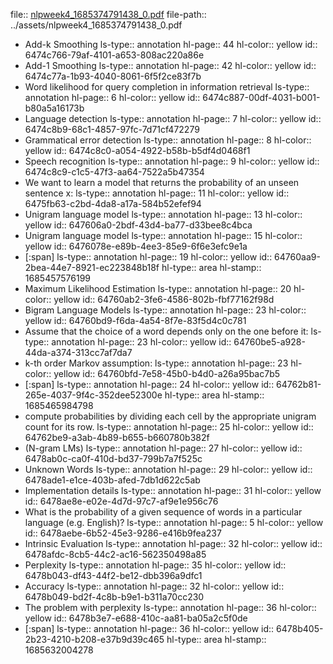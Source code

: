 file:: [nlpweek4_1685374791438_0.pdf](../assets/nlpweek4_1685374791438_0.pdf)
file-path:: ../assets/nlpweek4_1685374791438_0.pdf

- Add-k Smoothing
  ls-type:: annotation
  hl-page:: 44
  hl-color:: yellow
  id:: 6474c766-79af-4101-a653-808ac220a86e
- Add-1 Smoothing
  ls-type:: annotation
  hl-page:: 42
  hl-color:: yellow
  id:: 6474c77a-1b93-4040-8061-6f5f2ce83f7b
- Word likelihood for query completion in information retrieval
  ls-type:: annotation
  hl-page:: 6
  hl-color:: yellow
  id:: 6474c887-00df-4031-b001-b80a5a16173b
- Language detection
  ls-type:: annotation
  hl-page:: 7
  hl-color:: yellow
  id:: 6474c8b9-68c1-4857-97fc-7d71cf472279
- Grammatical error detection
  ls-type:: annotation
  hl-page:: 8
  hl-color:: yellow
  id:: 6474c8c0-a054-4922-b58b-b5df4d0468f1
- Speech recognition
  ls-type:: annotation
  hl-page:: 9
  hl-color:: yellow
  id:: 6474c8c9-c1c5-47f3-aa64-7522a5b47354
- We want to learn a model that returns the probability of an unseen sentence x:
  ls-type:: annotation
  hl-page:: 11
  hl-color:: yellow
  id:: 6475fb63-c2bd-4da8-a17a-584b52efef94
- Unigram language model
  ls-type:: annotation
  hl-page:: 13
  hl-color:: yellow
  id:: 647606a0-2bdf-43d4-ba77-d33bee8c4bca
- Unigram language model
  ls-type:: annotation
  hl-page:: 15
  hl-color:: yellow
  id:: 6476078e-e89b-4ee3-85e9-6f6e3efc9e1a
- [:span]
  ls-type:: annotation
  hl-page:: 19
  hl-color:: yellow
  id:: 64760aa9-2bea-44e7-8921-ec223848b18f
  hl-type:: area
  hl-stamp:: 1685457576199
- Maximum Likelihood Estimation
  ls-type:: annotation
  hl-page:: 20
  hl-color:: yellow
  id:: 64760ab2-3fe6-4586-802b-fbf77162f98d
- Bigram Language Models
  ls-type:: annotation
  hl-page:: 23
  hl-color:: yellow
  id:: 64760bd9-f6da-4a54-8f7e-83f5d4c0c781
- Assume that the choice of a word depends only on the one before it:
  ls-type:: annotation
  hl-page:: 23
  hl-color:: yellow
  id:: 64760be5-a928-44da-a374-313cc7af7da7
- k-th order Markov assumption:
  ls-type:: annotation
  hl-page:: 23
  hl-color:: yellow
  id:: 64760bfd-7e58-45b0-b4d0-a26a95bac7b5
- [:span]
  ls-type:: annotation
  hl-page:: 24
  hl-color:: yellow
  id:: 64762b81-265e-4037-9f4c-352dee52300e
  hl-type:: area
  hl-stamp:: 1685465984798
- compute probabilities by dividing each cell by the appropriate unigram count for its row.
  ls-type:: annotation
  hl-page:: 25
  hl-color:: yellow
  id:: 64762be9-a3ab-4b89-b655-b660780b382f
- (N-gram LMs)
  ls-type:: annotation
  hl-page:: 27
  hl-color:: yellow
  id:: 6478ab0c-ca0f-410d-bd37-799b7a7f525c
- Unknown Words
  ls-type:: annotation
  hl-page:: 29
  hl-color:: yellow
  id:: 6478ade1-e1ce-403b-afed-7db1d622c5ab
- Implementation details
  ls-type:: annotation
  hl-page:: 31
  hl-color:: yellow
  id:: 6478ae8e-e02e-4d7d-97c7-af9e1e956c76
- What is the probability of a given sequence of words in a particular language (e.g. English)?
  ls-type:: annotation
  hl-page:: 5
  hl-color:: yellow
  id:: 6478aebe-6b52-45e3-9286-e416b9fea237
- Intrinsic Evaluation
  ls-type:: annotation
  hl-page:: 32
  hl-color:: yellow
  id:: 6478afdc-8cb5-44c2-ac16-562350498a85
- Perplexity
  ls-type:: annotation
  hl-page:: 35
  hl-color:: yellow
  id:: 6478b043-df43-44f2-be12-dbb396a9dfc1
- Accuracy
  ls-type:: annotation
  hl-page:: 32
  hl-color:: yellow
  id:: 6478b049-bd2f-4c8b-b9e1-b311a70cc230
- The problem with perplexity
  ls-type:: annotation
  hl-page:: 36
  hl-color:: yellow
  id:: 6478b3e7-e688-410c-aa81-ba05a2c5f0de
- [:span]
  ls-type:: annotation
  hl-page:: 36
  hl-color:: yellow
  id:: 6478b405-2b23-4210-b208-e37b9d39c465
  hl-type:: area
  hl-stamp:: 1685632004278